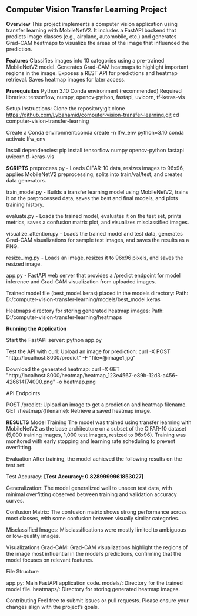 ## Computer Vision Transfer Learning Project

**Overview**
This project implements a computer vision application using transfer learning with MobileNetV2. It includes a FastAPI backend that predicts image classes (e.g., airplane, automobile, etc.) and generates Grad-CAM heatmaps to visualize the areas of the image that influenced the prediction.

**Features**
Classifies images into 10 categories using a pre-trained MobileNetV2 model.
Generates Grad-CAM heatmaps to highlight important regions in the image.
Exposes a REST API for predictions and heatmap retrieval.
Saves heatmap images for later access.

**Prerequisites**
Python 3.10
Conda environment (recommended)
Required libraries: tensorflow, numpy, opencv-python, fastapi, uvicorn, tf-keras-vis

Setup Instructions:
Clone the repository:git clone https://github.com/Lybahamid/computer-vision-transfer-learning.git
cd computer-vision-transfer-learning

Create a Conda environment:conda create -n lfw_env python=3.10
conda activate lfw_env

Install dependencies:
pip install tensorflow numpy opencv-python fastapi uvicorn tf-keras-vis



**SCRIPTS**
preprocess.py - Loads CIFAR-10 data, resizes images to 96x96, applies MobileNetV2 preprocessing, splits into train/val/test, and creates data generators.

train_model.py - Builds a transfer learning model using MobileNetV2, trains it on the preprocessed data, saves the best and final models, and plots training history.

evaluate.py - Loads the trained model, evaluates it on the test set, prints metrics, saves a confusion matrix plot, and visualizes misclassified images.

visualize_attention.py - Loads the trained model and test data, generates Grad-CAM visualizations for sample test images, and saves the results as a PNG.

resize_img.py - Loads an image, resizes it to 96x96 pixels, and saves the resized image.

app.py - FastAPI web server that provides a /predict endpoint for model inference and Grad-CAM visualization from uploaded images.

Trained model file (best_model.keras) placed in the models directory:
Path: D:/computer-vision-transfer-learning/models/best_model.keras


Heatmaps directory for storing generated heatmap images:
Path: D:/computer-vision-transfer-learning/heatmaps




**Running the Application**

Start the FastAPI server:
python app.py


Test the API with curl:
Upload an image for prediction:
curl -X POST "http://localhost:8000/predict" -F "file=@image1.jpg"


Download the generated heatmap:
curl -X GET "http://localhost:8000/heatmap/heatmap_123e4567-e89b-12d3-a456-426614174000.png" -o heatmap.png


API Endpoints

POST /predict: Upload an image to get a prediction and heatmap filename.
GET /heatmap/{filename}: Retrieve a saved heatmap image.

**RESULTS**
Model Training
The model was trained using transfer learning with MobileNetV2 as the base architecture on a subset of the CIFAR-10 dataset (5,000 training images, 1,000 test images, resized to 96x96). Training was monitored with early stopping and learning rate scheduling to prevent overfitting.

Evaluation
After training, the model achieved the following results on the test set:

Test Accuracy:
**[Test Accuracy: 0.8289999961853027]**

Generalization:
The model generalized well to unseen test data, with minimal overfitting observed between training and validation accuracy curves.

Confusion Matrix:
The confusion matrix shows strong performance across most classes, with some confusion between visually similar categories.

Misclassified Images:
Misclassifications were mostly limited to ambiguous or low-quality images.

Visualizations
Grad-CAM:
Grad-CAM visualizations highlight the regions of the image most influential in the model’s predictions, confirming that the model focuses on relevant features.



File Structure

app.py: Main FastAPI application code.
models/: Directory for the trained model file.
heatmaps/: Directory for storing generated heatmap images.

Contributing
Feel free to submit issues or pull requests. Please ensure your changes align with the project’s goals.
